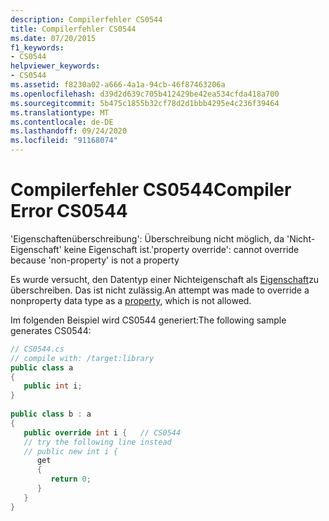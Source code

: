 ```yaml
---
description: Compilerfehler CS0544
title: Compilerfehler CS0544
ms.date: 07/20/2015
f1_keywords:
- CS0544
helpviewer_keywords:
- CS0544
ms.assetid: f8230a02-a666-4a1a-94cb-46f87463206a
ms.openlocfilehash: d39d2d639c705b412429be42ea534cfda418a700
ms.sourcegitcommit: 5b475c1855b32cf78d2d1bbb4295e4c236f39464
ms.translationtype: MT
ms.contentlocale: de-DE
ms.lasthandoff: 09/24/2020
ms.locfileid: "91168074"
---
```

# <a name="compiler-error-cs0544"></a><span data-ttu-id="9bfb7-103">Compilerfehler CS0544</span><span class="sxs-lookup"><span data-stu-id="9bfb7-103">Compiler Error CS0544</span></span>

<span data-ttu-id="9bfb7-104">'Eigenschaftenüberschreibung': Überschreibung nicht möglich, da 'Nicht-Eigenschaft' keine Eigenschaft ist.</span><span class="sxs-lookup"><span data-stu-id="9bfb7-104">'property override': cannot override because 'non-property' is not a property</span></span>  
  
 <span data-ttu-id="9bfb7-105">Es wurde versucht, den Datentyp einer Nichteigenschaft als [Eigenschaft](../programming-guide/classes-and-structs/properties.md)zu überschreiben. Das ist nicht zulässig.</span><span class="sxs-lookup"><span data-stu-id="9bfb7-105">An attempt was made to override a nonproperty data type as a [property](../programming-guide/classes-and-structs/properties.md), which is not allowed.</span></span>  
  
 <span data-ttu-id="9bfb7-106">Im folgenden Beispiel wird CS0544 generiert:</span><span class="sxs-lookup"><span data-stu-id="9bfb7-106">The following sample generates CS0544:</span></span>  
  
```csharp  
// CS0544.cs  
// compile with: /target:library  
public class a  
{  
   public int i;  
}  
  
public class b : a  
{  
   public override int i {   // CS0544  
   // try the following line instead  
   // public new int i {  
      get  
      {  
         return 0;  
      }  
   }  
}  
```
